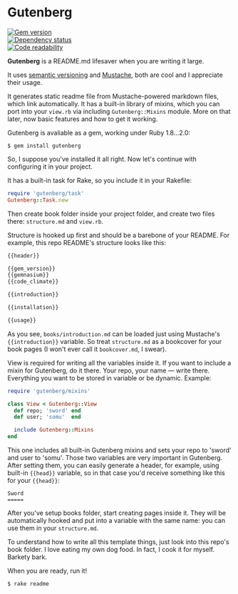 Gutenberg
=========

[![Gem version](https://badge.fury.io/rb/gutenberg.png)](http://rubygems.org/gems/gutenberg)  
[![Dependency status](https://gemnasium.com/somu/gutenberg.png)](https://gemnasium.com/somu/gutenberg)  
[![Code readability](https://codeclimate.com/github/somu/gutenberg.png)](https://codeclimate.com/github/somu/gutenberg)

**Gutenberg** is a README.md lifesaver when you are writing it large.

It uses [semantic versioning](http://semver.org) and [Mustache](http://mustache.github.io),
both are cool and I appreciate their usage.

It generates static readme file from Mustache-powered markdown files,
which link automatically. It has a built-in library of mixins, which
you can port into your `view.rb` via including `Gutenberg::Mixins`
module. More on that later, now basic features and how to get it working.

Gutenberg is avaliable as a gem, working under Ruby 1.8...2.0:

    $ gem install gutenberg

So, I suppose you've installed it all right. Now let's continue
with configuring it in your project.

It has a built-in task for Rake, so you include it in your Rakefile:

```ruby
require 'gutenberg/task'
Gutenberg::Task.new
```

Then create book folder inside your project folder, and create
two files there: `structure.md` and `view.rb`.

Structure is hooked up first and should be a barebone of your README.
For example, this repo README's structure looks like this:

```md
{{header}}

{{gem_version}}  
{{gemnasium}}  
{{code_climate}}

{{introduction}}

{{installation}}

{{usage}}
```

As you see, `books/introduction.md` can be loaded just using Mustache's
`{{introduction}}` variable. So treat `structure.md` as a bookcover for
your book pages (I won't ever call it `bookcover.md`, I swear).

View is required for writing all the variables inside it. If you want to include
a mixin for Gutenberg, do it there. Your repo, your name — write there.
Everything you want to be stored in variable or be dynamic. Example:

```ruby
require 'gutenberg/mixins'

class View < Gutenberg::View
  def repo; 'sword' end
  def user; 'somu'  end

  include Gutenberg::Mixins
end
```

This one includes all built-in Gutenberg mixins and sets your repo to 'sword'
and user to 'somu'. Those two variables are very important in Gutenberg. After
setting them, you can easily generate a header, for example, using built-in
`{{head}}` variable, so in that case you'd receive something like this
for your `{{head}}`:

    Sword
    =====

After you've setup books folder, start creating pages inside it. They will be
automatically hooked and put into a variable with the same name: you can use
them in your `structure.md`.

To understand how to write all this template things, just look into this repo's
book folder. I love eating my own dog food. In fact, I cook it for myself.
Barkety bark.

When you are ready, run it!

    $ rake readme
